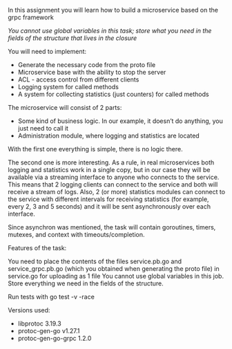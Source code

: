 In this assignment you will learn how to build a microservice based on the grpc framework

*You cannot use global variables in this task; store what you need in the fields of the structure that lives in the closure*

You will need to implement:

* Generate the necessary code from the proto file
* Microservice base with the ability to stop the server
* ACL - access control from different clients
* Logging system for called methods
* A system for collecting statistics (just counters) for called methods

The microservice will consist of 2 parts:
* Some kind of business logic. In our example, it doesn’t do anything, you just need to call it
* Administration module, where logging and statistics are located

With the first one everything is simple, there is no logic there.

The second one is more interesting. As a rule, in real microservices both logging and statistics work in a single copy, but in our case they will be available via a streaming interface to anyone who connects to the service. This means that 2 logging clients can connect to the service and both will receive a stream of logs. Also, 2 (or more) statistics modules can connect to the service with different intervals for receiving statistics (for example, every 2, 3 and 5 seconds) and it will be sent asynchronously over each interface.

Since asynchron was mentioned, the task will contain goroutines, timers, mutexes, and context with timeouts/completion.

Features of the task:

You need to place the contents of the files service.pb.go and service_grpc.pb.go (which you obtained when generating the proto file) in service.go for uploading as 1 file
You cannot use global variables in this job. Store everything we need in the fields of the structure.

Run tests with go test -v -race

Versions used:
* libprotoc 3.19.3
* protoc-gen-go v1.27.1
* protoc-gen-go-grpc 1.2.0
